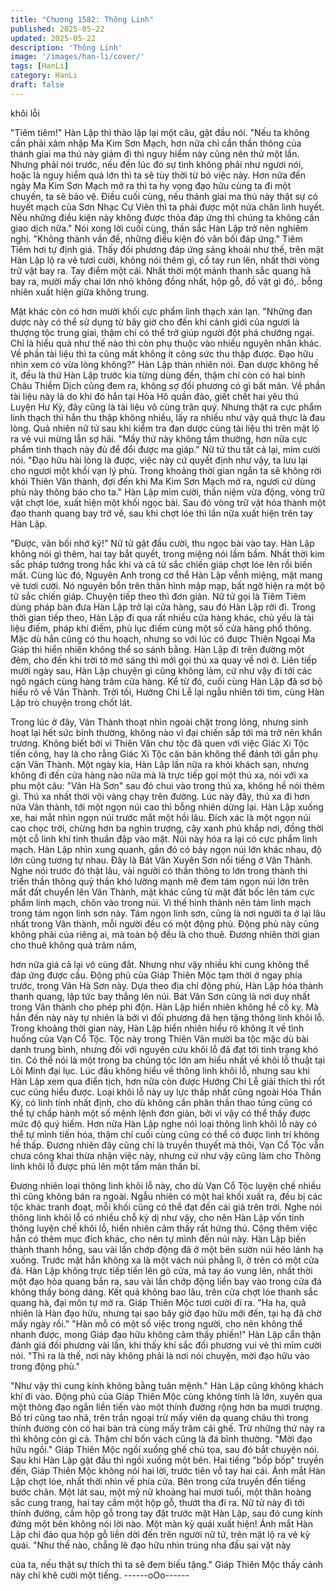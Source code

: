 ```yaml
---
title: "Chương 1582: Thông Linh"
published: 2025-05-22
updated: 2025-05-22
description: 'Thông Linh'
image: '/images/han-li/cover/'
tags: [HanLi]
category: HanLi
draft: false
---
```


khôi lỗi

"Tiêm tiêm!"
Hàn Lập thì thào lặp lại một câu, gật đầu nói.
"Nếu ta không cần phải xâm nhập Ma Kim Sơn Mạch, hơn nữa chỉ
cần thần thông của thánh giai ma thú này giảm đi thì nguy hiểm
này cũng nên thử một lần. Nhưng phải nói trước, nếu đến lúc đó
sự tình không phải như ngươi nói, hoặc là nguy hiểm quá lớn thì
ta sẽ tùy thời từ bỏ việc này. Hơn nữa đến ngày Ma Kim Sơn
Mạch mở ra thì ta hy vọng đạo hữu cùng ta đi một chuyến, ta sẽ
bảo vệ. Điều cuối cùng, nếu thánh giai ma thú này thật sự có
huyết mạch của Sơn Nhạc Cự Viên thì ta phải được một nửa chân
linh huyết. Nếu những điều kiện này không được thỏa đáp ứng thì
chúng ta không cần giao dịch nữa."
Nói xong lời cuối cùng, thần sắc Hàn Lập trở nên nghiêm nghị.
"Không thành vấn đề, những điều kiện đó vãn bối đáp ứng."
Tiêm Tiêm hơi tự định giá.
Thấy đối phương đáp ứng sảng khoái như thế, trên mặt Hàn Lập
lộ ra vẻ tươi cười, không nói thêm gì, cổ tay run lên, nhất thời
vòng trữ vật bay ra.
Tay điểm một cái.
Nhất thời một mảnh thanh sắc quang hà bay ra, mười mấy chai
lớn nhỏ không đồng nhất, hộp gỗ, đồ vật gì đó,. bỗng nhiên xuất
hiện giữa không trung.

Mặt khác còn có hơn mười khối cực phẩm linh thạch xán lạn.
"Những đan dược này có thể sử dụng từ bây giờ cho đến khi cảnh
giới của ngươi là thượng tộc trung giai, thậm chí có thể trở giúp
người đột phá chướng ngại. Chỉ là hiểu quả như thế nào thì còn
phụ thuộc vào nhiều nguyên nhân khác. Về phần tài liệu thì ta
cũng mất không ít công sức thu thập được. Đạo hữu nhìn xem có
vừa lòng không?"
Hàn Lập thản nhiên nói.
Đan dược không hề ít, đều là thứ Hàn Lập trước kia từng dùng
đến, thậm chí còn có hai bình Châu Thiềm Dịch cũng đem ra,
không sợ đối phương có gì bất mãn.
Về phần tài liệu này là do khi đó hắn tại Hỏa Hô quần đảo, giết
chết hai yêu thú Luyện Hư Kỳ, đây cũng là tài liệu vô cùng trân
quý.
Nhưng thật ra cực phẩm linh thạch thì hắn thu thập không nhiều,
lấy ra nhiều như vậy quả thực là đau lòng.
Quả nhiên nữ tử sau khi kiểm tra đan dược cùng tài liệu thì trên
mặt lộ ra vẻ vui mừng lẫn sợ hãi.
"Mấy thứ này không tầm thường, hơn nữa cực phẩm tinh thạch
này đủ để đổi được ma giáp."
Nữ tử thu tất cả lại, mỉm cười nói.
"Đạo hữu hài lòng là được, việc này cứ quyết định như vậy, ta lưu
lại cho ngươi một khối vạn lý phù. Trong khoảng thời gian ngắn ta
sẽ không rời khỏi Thiên Vân thành, đợi đến khi Ma Kim Sơn Mạch
mở ra, ngươi cứ dùng phù này thông báo cho ta."
Hàn Lập mỉm cười, thần niệm vừa động, vòng trữ vật chợt lóe,
xuất hiện một khối ngọc bài.
Sau đó vòng trữ vật hóa thành một đạo thanh quang bay trở về,
sau khi chợt lóe thì lần nữa xuất hiện trên tay Hàn Lập.

"Được, vãn bối nhớ kỹ!"
Nữ tử gật đầu cười, thu ngọc bài vào tay.
Hàn Lập không nói gì thêm, hai tay bắt quyết, trong miệng nói lầm
bầm.
Nhất thời kim sắc pháp tướng trong hắc khí và cả tử sắc chiến
giáp chợt lóe lên rồi biến mất.
Cùng lúc đó, Nguyên Anh trong cơ thể Hàn Lập vểnh miệng, mặt
mang vẻ tươi cười.
Nó nguyên bổn trên thân hình mập mạp, bất ngờ hiện ra một bộ
tử sắc chiến giáp.
Chuyện tiếp theo thì đơn giản.
Nữ tử gọi là Tiêm Tiêm dùng pháp bàn đưa Hàn Lập trở lại cửa
hàng, sau đó Hàn Lập rời đi.
Trong thời gian tiếp theo, Hàn Lập đi qua rất nhiều cửa hàng
khác, chủ yếu là tài liệu điếm, pháp khí điếm, phù lục điếm cùng
một số cửa hàng phổ thông.
Mặc dù hắn cũng có thu hoạch, nhưng so với lúc có được Thiên
Ngoại Ma Giáp thì hiển nhiên không thể so sánh bằng.
Hàn Lập đi trên đường một đêm, cho đến khi trời tờ mờ sáng thì
mới gọi thú xa quay về nơi ở.
Liên tiếp mười ngày sau, Hàn Lập chuyện gì cũng không làm, cứ
như vậy đi tới các ngõ ngách cùng hàng trăm cửa hàng.
Kể từ đó, cuối cùng Hàn Lập đã sơ bộ hiểu rõ về Vân Thành.
Trời tối, Hướng Chi Lễ lại ngẫu nhiên tới tìm, cùng Hàn Lập trò
chuyện trong chốt lát.

Trong lúc ở đây, Vân Thành thoạt nhìn ngoài chặt trong lỏng,
nhưng sinh hoạt lại hết sức bình thường, không nào vì đại chiến
sắp tới mà trở nên khẩn trương.
Không biết bởi vì Thiên Vân chư tộc đã quen với việc Giác Xi Tộc
tiến công, hay là cho rằng Giác Xi Tộc căn bản không thể đánh tới
gần phụ cận Vân Thành.
Một ngày kia, Hàn Lập lần nữa ra khỏi khách sạn, nhưng không đi
đến cửa hàng nào nữa mà là trực tiếp gọi một thú xa, nói với xa
phu một câu: "Vân Hà Sơn" sau đó chui vào trong thú xa, không
hề nói thêm gì.
Thú xa nhất thời vội vàng chạy trên đường.
Lúc này đây, thú xa đi hơn nửa Vân thành, tới một ngọn núi cao
thì bỗng nhiên dừng lại.
Hàn Lập xuống xe, hai mắt nhìn ngọn núi trước mắt một hồi lâu.
Đích xác là một ngọn núi cao chọc trời, chừng hơn ba nghìn
trượng, cây xanh phủ khắp nơi, đồng thời một cỗ linh khí tinh
thuần đập vào mặt. Núi này hóa ra lại có cực phẩm linh mạch.
Hàn Lập nhìn xung quanh, gần đó có bảy ngọn núi lớn khác nhau,
độ lớn cũng tương tự nhau.
Đây là Bát Vân Xuyên Sơn nổi tiếng ở Vân Thành.
Nghe nói trước đó thật lâu, vài người có thần thông to lớn trong
thành thi triển thần thông quỷ thần khó lường mạnh mẽ đem tám
ngọn núi lớn trên mắt đất chuyển lên Vân Thành, mặt khác cũng
từ mặt đất bốc lên tám cực phẩm linh mạch, chôn vào trong núi.
Vì thế hình thành nên tám linh mạch trong tám ngọn linh sơn này.
Tám ngọn linh sơn, cũng là nơi người ta ở lại lâu nhất trong Vân
thành, mỗi người đều có một động phủ.
Động phủ này cũng không phải của riêng ai, mà toàn bộ đều là
cho thuê. Đương nhiên thời gian cho thuê không quá trăm năm,

hơn nữa giá cả lại vô cùng đắt.
Nhưng như vậy nhiều khi cung không thể đáp ứng được cầu.
Động phủ của Giáp Thiên Mộc tạm thời ở ngay phía trước, trong
Vân Hà Sơn này.
Dựa theo địa chỉ động phủ, Hàn Lập hóa thành thanh quang, lập
tức bay thẳng lên núi.
Bát Vân Sơn cũng là nơi duy nhất trong Vân thành cho phép phi
độn.
Hàn Lập hiển nhiên không hề cố kỵ.
Mà hắn đến này này tự nhiên là bởi vì đối phương đã hẹn tặng
thông linh khôi lỗ. Trong khoảng thời gian này, Hàn Lập hiển
nhiên hiểu rõ không ít về tình huống của Vạn Cổ Tộc.
Tộc này trong Thiên Vân mười ba tộc mặc dù bài danh trung bình,
nhưng đối với nguyên cứu khôi lỗ đã đạt tới tình trạng khó tin. Có
thể nói là một trong ba chủng tộc lớn am hiểu nhất về khôi lỗ thuật
tại Lôi Minh đại lục.
Lúc đầu không hiểu về thông linh khôi lỗ, nhưng sau khi Hàn Lập
xem qua điển tịch, hơn nữa còn được Hướng Chi Lễ giải thích thì
rốt cục cũng hiểu được.
Loại khôi lỗ này uy lực thấp nhất cũng ngoài Hóa Thần Kỳ, có linh
tính nhất định, cho dù không cần phân thần thao túng cũng có thể
tự chấp hành một số mệnh lệnh đơn giản, bởi vì vậy có thể thấy
được mức độ quý hiếm.
Hơn nữa Hàn Lập nghe nói loại thông linh khôi lỗ này có thể tự
mình tiến hóa, thậm chí cuối cùng cũng có thể có được linh trí
không hề thấp.
Đương nhiên đây cũng chỉ là truyền thuyết mà thôi, Vạn Cổ Tộc
vẫn chưa công khai thừa nhận việc này, nhưng cứ như vậy cũng
làm cho Thông linh khôi lỗ được phủ lên một tấm màn thần bí.

Đương nhiên loại thông linh khôi lỗ này, cho dù Vạn Cổ Tộc luyện
chế nhiều thì cũng không bán ra ngoài.
Ngẫu nhiên có một hai khối xuất ra, đều bị các tộc khác tranh
đoạt, mỗi khối cũng có thể đạt đến cái giá trên trời.
Nghe nói thông linh khôi lỗ có nhiều chỗ kỳ dị như vậy, cho nên
Hàn Lập vốn tinh thông luyện chế khôi lỗ, hiển nhiên cảm thấy rất
hứng thú.
Cộng thêm việc hắn có thêm mục đích khác, cho nên tự mình đến
núi này.
Hàn Lập biến thành thanh hồng, sau vài lần chớp động đã ở một
bên sườn núi hẻo lánh hạ xuống.
Trước mặt hắn không xa là một vách núi phẳng lì, ở trên có một
cửa đá.
Hàn Lập không trực tiếp tiến lên gõ cửa, mà tay áo vung lên, nhất
thời một đạo hỏa quang bắn ra, sau vài lần chớp động liền bay
vào trong cửa đá không thấy bóng dáng.
Kết quả không bao lâu, trên cửa chợt lóe thanh sắc quang hà, đại
môn tự mở ra.
Giáp Thiên Mộc tươi cười đi ra.
"Ha ha, quả nhiên là Hàn đạo hữu, nhưng tại sao bây giờ đạo hữu
mới đến, tại hạ đã chờ mấy ngày rồi."
"Hàn mỗ có một số việc trong người, cho nên không thể nhanh
được, mong Giáp đạo hữu không cảm thấy phiền!"
Hàn Lập cẩn thận đánh giá đối phương vài lần, khi thấy khí sắc
đối phương vui vẻ thì mỉm cười nói.
"Thì ra là thế, nơi này không phải là nơi nói chuyện, mời đạo hữu
vào trong động phủ."

"Như vậy thì cung kính không bằng tuân mệnh."
Hàn Lập cũng không khách khí đi vào.
Động phủ của Giáp Thiên Mộc cũng không tính là lớn, xuyên qua
một thông đạo ngắn liền tiến vào một thính đường rộng hơn ba
mươi trượng.
Bố trí cũng tao nhã, trên trần ngoại trừ mấy viên dạ quang châu
thì trong thính đường còn có hai bàn trà cùng mấy trăm cái ghế.
Trừ những thứ này ra thì không còn gì cả. Thậm chí bốn vách
cũng là đá bình thường.
"Mời đạo hữu ngồi."
Giáp Thiên Mộc ngồi xuống ghế chủ tọa, sau đó bắt chuyện nói.
Sau khi Hàn Lập gật đầu thì ngồi xuống một bên.
Hai tiếng "bốp bốp" truyền đến, Giáp Thiên Mộc không nói hai lời,
trước tiên vỗ tay hai cái.
Ánh mắt Hàn Lập chợt lóe, nhất thời nhìn về phía cửa.
Bên trong cửa truyền đến tiếng bước chân.
Một lát sau, một mỹ nữ khoảng hai mươi tuổi, một thân hoàng sắc
cung trang, hai tay cầm một hộp gỗ, thướt tha đi ra.
Nữ tử này đi tới thính đường, cầm hộp gỗ trong tay đặt trước mặt
Hàn Lập, sau đó cung kính đứng một bên không nói lời nào.
Một màn kỳ quái xuất hiện!
Ánh mắt Hàn Lập chỉ đảo qua hộp gỗ liền dời đến trên người nữ
tử, trên mặt lộ ra vẻ kỳ quái.
"Như thế nào, chẵng lẽ đạo hữu nhìn trúng nha đầu sai vặt này

của ta, nếu thật sự thích thì ta sẽ đem biếu tặng."
Giáp Thiên Mộc thấy cảnh này chỉ khẽ cười một tiếng.
------oOo------
